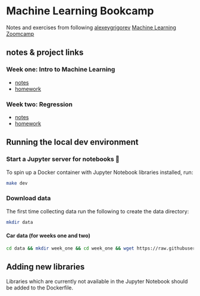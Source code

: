 # Machine Learning Bookcamp

Notes and exercises from following [alexeygrigorev](https://github.com/alexeygrigorev) [Machine Learning Zoomcamp](https://github.com/alexeygrigorev/mlbookcamp-code/tree/master/course-zoomcamp)


## notes & project links
### Week one: Intro to Machine Learning

- [notes](notes/week_one.md)
- [homework](notebooks/homework_week_1.ipynb)

### Week two: Regression

- [notes](notebooks/week_two_predicting_car_price.ipynb)
- [homework]()

## Running the local dev environment
### Start a Jupyter server for notebooks 📓

To spin up a Docker container with Jupyter Notebook libraries installed, run:

```sh
make dev
```

### Download data

The first time collecting data run the following to create the data directory:

```sh
mkdir data
```

#### Car data (for weeks one and two)

```sh
cd data && mkdir week_one && cd week_one && wget https://raw.githubusercontent.com/alexeygrigorev/mlbookcamp-code/master/chapter-02-car-price/data.csv
```

## Adding new libraries

Libraries which are currently not available in the Jupyter Notebook should be added to the Dockerfile.